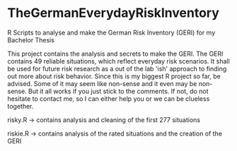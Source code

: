# TheGermanEverydayRiskInventory
R Scripts to analyse and make the German Risk Inventory (GERI) for my Bachelor Thesis

This project contains the analysis and secrets to make the GERI. 
The GERI contains 49 reliable situations, which reflect everyday risk scenarios. It shall be used for 
future risk research as a out of the lab 'ish' approach to finding out more about risk behavior. Since 
this is my biggest R project so far, be advised. Some of it may seem like non-sense and it even may 
be non-sense. But it all works if you just stick to the comments. If not, do not hesitate to contact 
me, so I can either help you or we can be clueless together.


risky.R -> contains analysis and cleaning of the first 277 situations

riskie.R -> contains analysis of the rated situations and the creation of the GERI
